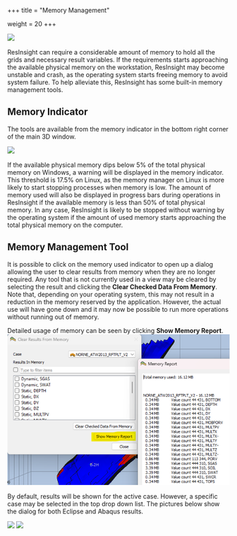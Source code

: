 +++
title = "Memory Management"

weight = 20
+++

![](/images/3d-main-window/MemoryManagementBanner.png)

ResInsight can require a considerable amount of memory to hold all the grids and necessary result variables. If the requirements starts approaching the available physical memory on the workstation, ResInsight may become unstable and crash, as the operating system starts freeing memory to avoid system failure. To help alleviate this, ResInsight has some built-in memory management tools.

## Memory Indicator
The tools are available from the memory indicator in the bottom right corner of the main 3D window.

![](/images/3d-main-window/MemoryIndicator.png)

If the available physical memory dips below 5% of the total physical memory on Windows, a warning will be displayed in the memory indicator. This threshold is 17.5% on Linux, as the memory manager on Linux is more likely to start stopping processes when memory is low. The amount of memory used will also be displayed in progress bars during operations in ResInsight if the available memory is less than 50% of total physical memory. In any case, ResInsight is likely to be stopped without warning by the operating system if the amount of used memory starts approaching the total physical memory on the computer.

## Memory Management Tool

It is possible to click on the memory used indicator to open up a dialog allowing the user to clear results from memory when they are no longer required. Any tool that is not currently used in a view may be cleared by selecting the result and clicking the **Clear Checked Data From Memory**. Note that, depending on your operating system, this may not result in a reduction in the memory reserved by the application. However, the actual use will have gone down and it may now be possible to run more operations without running out of memory.

Detailed usage of memory can be seen by clicking **Show Memory Report**.
![](/images/misc/MemoryUsage.png)

By default, results will be shown for the active case. However, a specific case may be selected in the top drop down list. The pictures below show the dialog for both Eclipse and Abaqus results.

![](/images/3d-main-window/MemoryTool.png) ![](/images/3d-main-window/MemoryToolGeoMech.png)
